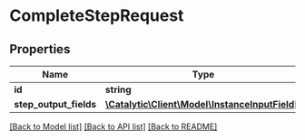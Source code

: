 # CompleteStepRequest

## Properties
Name | Type | Description | Notes
------------ | ------------- | ------------- | -------------
**id** | **string** |  | [optional] 
**step_output_fields** | [**\Catalytic\Client\Model\InstanceInputField[]**](InstanceInputField.md) |  | [optional] 

[[Back to Model list]](../../README.md#documentation-for-models) [[Back to API list]](../../README.md#documentation-for-api-endpoints) [[Back to README]](../../README.md)

